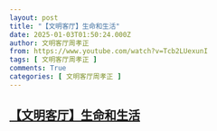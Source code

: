 ```yaml
---
layout: post
title: "【文明客厅】生命和生活"
date: 2025-01-03T01:50:24.000Z
author: 文明客厅周孝正
from: https://www.youtube.com/watch?v=Tcb2LUexunI
tags: [ 文明客厅周孝正 ]
comments: True
categories: [ 文明客厅周孝正 ]
---
```

<!--1735869024000-->
[【文明客厅】生命和生活](https://www.youtube.com/watch?v=Tcb2LUexunI)
------

<div>

</div>
